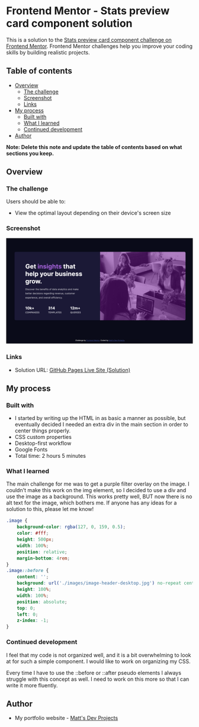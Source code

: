 # Frontend Mentor - Stats preview card component solution

This is a solution to the [Stats preview card component challenge on Frontend Mentor](https://www.frontendmentor.io/challenges/stats-preview-card-component-8JqbgoU62). Frontend Mentor challenges help you improve your coding skills by building realistic projects. 

## Table of contents

- [Overview](#overview)
  - [The challenge](#the-challenge)
  - [Screenshot](#screenshot)
  - [Links](#links)
- [My process](#my-process)
  - [Built with](#built-with)
  - [What I learned](#what-i-learned)
  - [Continued development](#continued-development)
- [Author](#author)

**Note: Delete this note and update the table of contents based on what sections you keep.**

## Overview

### The challenge

Users should be able to:

- View the optimal layout depending on their device's screen size

### Screenshot

![](./images/screenshot.png)

### Links

- Solution URL: [GitHub Pages Live Site (Solution)](https://matt-larochelle.github.io/stats-preview-card/)

## My process

### Built with

- I started by writing up the HTML in as basic a manner as possible, but eventually decided I needed an extra div in the main section in order to center things properly.
- CSS custom properties
- Desktop-first workflow
- Google Fonts
- Total time: 2 hours 5 minutes


### What I learned

The main challenge for me was to get a purple filter overlay on the image. I couldn't make this work on the img element, so I decided to use a div and use the image as a background. This works pretty well, BUT now there is no alt text for the image, which bothers me. If anyone has any ideas for a solution to this, please let me know!

```css
.image {
    background-color: rgba(127, 0, 159, 0.5);
    color: #fff;
    height: 500px;
    width: 100%;
    position: relative;
    margin-bottom: 4rem;
}
.image::before {
    content: '';
    background: url('./images/image-header-desktop.jpg') no-repeat center center/cover;
    height: 100%;
    width: 100%;
    position: absolute;
    top: 0;
    left: 0;
    z-index: -1;
}
```

### Continued development

I feel that my code is not organized well, and it is a bit overwhelming to look at for such a simple component. I would like to work on organizing my CSS.

Every time I have to use the ::before or ::after pseudo elements I always struggle with this concept as well. I need to work on this more so that I can write it more fluently.

## Author

- My portfolio website - [Matt's Dev Projects](https://mattsdevprojects.com/)
